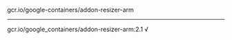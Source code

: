 gcr.io/google-containers/addon-resizer-arm 

----
gcr.io/google_containers/addon-resizer-arm:2.1 √

